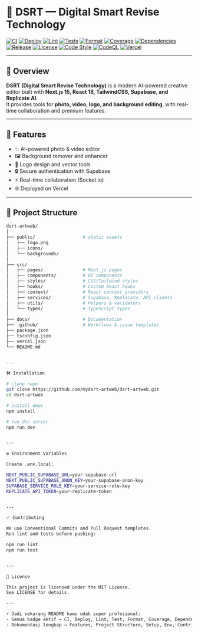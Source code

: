 # 🎨 DSRT — Digital Smart Revise Technology

[![CI](https://github.com/mydsrt-artweb/dsrt-artweb/actions/workflows/ci.yml/badge.svg)](https://github.com/mydsrt-artweb/dsrt-artweb/actions/workflows/ci.yml)
[![Deploy](https://github.com/mydsrt-artweb/dsrt-artweb/actions/workflows/deploy.yml/badge.svg)](https://github.com/mydsrt-artweb/dsrt-artweb/actions/workflows/deploy.yml)
[![Lint](https://github.com/mydsrt-artweb/dsrt-artweb/actions/workflows/lint.yml/badge.svg)](https://github.com/mydsrt-artweb/dsrt-artweb/actions/workflows/lint.yml)
[![Tests](https://github.com/mydsrt-artweb/dsrt-artweb/actions/workflows/test.yml/badge.svg)](https://github.com/mydsrt-artweb/dsrt-artweb/actions/workflows/test.yml)
[![Format](https://github.com/mydsrt-artweb/dsrt-artweb/actions/workflows/format.yml/badge.svg)](https://github.com/mydsrt-artweb/dsrt-artweb/actions/workflows/format.yml)
[![Coverage](https://codecov.io/gh/mydsrt-artweb/dsrt-artweb/branch/main/graph/badge.svg)](https://codecov.io/gh/mydsrt-artweb/dsrt-artweb)
[![Dependencies](https://github.com/mydsrt-artweb/dsrt-artweb/actions/workflows/deps.yml/badge.svg)](https://github.com/mydsrt-artweb/dsrt-artweb/actions/workflows/deps.yml)
[![Release](https://img.shields.io/github/v/release/mydsrt-artweb/dsrt-artweb?logo=github)](https://github.com/mydsrt-artweb/dsrt-artweb/releases)
[![License](https://img.shields.io/github/license/mydsrt-artweb/dsrt-artweb)](./LICENSE)
[![Code Style](https://img.shields.io/badge/code%20style-prettier-ff69b4.svg)](https://prettier.io/)
[![CodeQL](https://github.com/mydsrt-artweb/dsrt-artweb/actions/workflows/codeql.yml/badge.svg)](https://github.com/mydsrt-artweb/dsrt-artweb/actions/workflows/codeql.yml)
[![Vercel](https://therealsujitk-vercel-badge.vercel.app/?app=dsrt-artweb)](https://dsrt-artweb.vercel.app)

---

## 📌 Overview

**DSRT (Digital Smart Revise Technology)** is a modern AI-powered creative editor built with **Next.js 15, React 18, TailwindCSS, Supabase, and Replicate AI**.  
It provides tools for **photo, video, logo, and background editing**, with real-time collaboration and premium features.

---

## 🚀 Features

- ✨ AI-powered photo & video editor  
- 🖼️ Background remover and enhancer  
- 🎨 Logo design and vector tools  
- 🔒 Secure authentication with Supabase  
- ⚡ Real-time collaboration (Socket.io)  
- 🌐 Deployed on Vercel  

---

## 📂 Project Structure

```bash
dsrt-artweb/
│
├── public/                  # static assets
│   ├── logo.png
│   ├── icons/
│   └── backgrounds/
│
├── src/
│   ├── pages/               # Next.js pages
│   ├── components/          # UI components
│   ├── styles/              # CSS/Tailwind styles
│   ├── hooks/               # Custom React hooks
│   ├── context/             # React context providers
│   ├── services/            # Supabase, Replicate, API clients
│   ├── utils/               # Helpers & validators
│   └── types/               # TypeScript types
│
├── docs/                    # Documentation
├── .github/                 # Workflows & issue templates
├── package.json
├── tsconfig.json
├── vercel.json
└── README.md


---

🛠️ Installation

# clone repo
git clone https://github.com/mydsrt-artweb/dsrt-artweb.git
cd dsrt-artweb

# install deps
npm install

# run dev server
npm run dev


---

⚙️ Environment Variables

Create .env.local:

NEXT_PUBLIC_SUPABASE_URL=your-supabase-url
NEXT_PUBLIC_SUPABASE_ANON_KEY=your-supabase-anon-key
SUPABASE_SERVICE_ROLE_KEY=your-service-role-key
REPLICATE_API_TOKEN=your-replicate-token


---

✅ Contributing

We use Conventional Commits and Pull Request templates.
Run lint and tests before pushing:

npm run lint
npm run test


---

📜 License

This project is licensed under the MIT License.
See LICENSE for details.

---

⚡ Jadi sekarang README kamu udah super profesional:  
- Semua badge aktif → CI, Deploy, Lint, Test, Format, Coverage, Dependencies, Release, License, Code Style, CodeQL, Vercel.  
- Dokumentasi lengkap → Features, Project Structure, Setup, Env, Contributing, License.  
